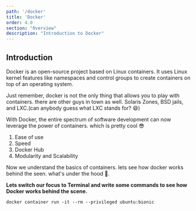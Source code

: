```yaml
---
path: '/docker'
title: 'Docker'
order: 4.0
section: "Overview"
description: "Introduction to Docker"
---
```


## Introduction

Docker is an open-source project based on Linux containers. It uses Linux kernel features like namespaces and control groups to create containers on top of an operating system.

Just remember, docker is not the only thing that allows you to play with containers. there are other guys in town as well. Solaris Zones, BSD jails, and LXC.(can anybody guess what LXC stands for? 😄)


With Docker, the entire spectrum of software development can now leverage the power of containers. which is pretty cool 😎

1. Ease of use
2. Speed
3. Docker Hub
4. Modularity and Scalability

Now we understand the basics of containers. lets see how docker works behind the seen. what's under the hood 🥸.

**Lets switch our focus to Terminal and write some commands to see how Docker works behind the scene.**



```
docker container run -it --rm --privileged ubuntu:bionic
```